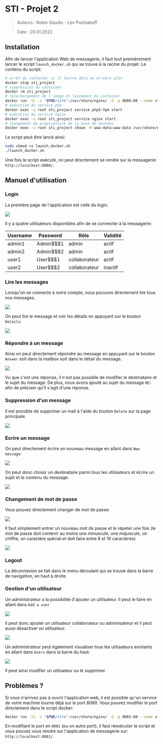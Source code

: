 # STI - Projet 2

> Auteurs : Robin Gaudin - Lev Pozniakoff
>
> Date : 20.01.2022

## Installation

Afin de lancer l'application Web de messagerie, il faut tout premièrement lancer le script `launch_docker.sh` qui se trouve à la racine du projet. Le contenu du script:

```sh
# arrêt du container si il tourne déjà en arrière plan
docker stop sti_project
# suppression du container
docker rm sti_project
# téléchargement de l'image et lancement du container
docker run -ti -v "$PWD/site":/usr/share/nginx/ -d -p 8080:80 --name sti_project --hostname sti arubinst/sti:project2018
# exécution du service php
docker exec -u root sti_project service php5-fpm start
# exécution du service nginx
docker exec -u root sti_project service nginx start
# changement du propriétaire de la base de données
docker exec -u root sti_project chown -R www-data:www-data /usr/share/nginx/databases
```

Le script peut être lancé ainsi:

```sh
sudo chmod +x launch_docker.sh
./launch_docker.sh
```

Une fois le script exécuté, on peut directement se rendre sur la messagerie: `http://localhost:8080/`.

## Manuel d'utilisation

### Login

La première page de l'application est celle du login.

![](images/login.png)

Il y a quatre utilisateurs disponibles afin de se connecter à la messagerie:

| Username | Password  | Rôle          | Validité |
| -------- | --------- | ------------- | -------- |
| admin1   | Admin$$$1 | admin         | actif    |
| admin2   | Admin$$$2 | admin         | actif    |
| user1    | User$$$1  | collaborateur | actif    |
| user2    | User$$$2  | collaborateur | inactif  |

### Lire les messages

Lorsqu'on se connecte à notre compte, nous pouvons directement lire tous nos messages.

![](images/mailbox.png)

On peut lire le message et voir les détails en appuyant sur le bouton `Details`:

![](images/details.png)

### Répondre à un message

Ainsi on peut directement répondre au message en appuyant sur le bouton `Answer` soit dans la mailbox soit dans le détail du message.

![](images/answer.png)

Vu que c'est une réponse, il n'est pas possible de modifier le destinataire et le sujet du message. De plus, nous avons ajouté au sujet du message `RE:` afin de préciser qu'il s'agit d'une réponse.

### Suppression d'un message

Il est possible de supprimer un mail à l'aide du bouton `Delete` sur la page principale.

![](images/delete.png)


### Ecrire un message

On peut directement écrire un nouveau message en allant dans `New message`:

![](images/new.png)

On peut donc choisir un destinataire parmi tous les utilisateurs et écrire un sujet et le contenu du message:

![](images/message.png)

### Changement de mot de passe

Vous pouvez directement changer de mot de passe:

![](images/edit.png)

Il faut simplement entrer un nouveau mot de passe et le répeter une fois (le mot de passe doit contenir au moins une minuscule, une majuscule, un chiffre, un caractère spécial et doit faire entre 8 et 16 caractères):

![](images/password.png)

### Logout

La déconnexion se fait dans le menu déroulant qui se trouve dans la barre de navigation, en haut à droite.

### Gestion d'un utilisateur

Un administrateur a la possibilité d'ajouter un utilisateur. Il peut le faire en allant dans `Add a user`

![](images/nav.png)

Il peut donc ajouter un utilisateur collaborateur ou adminisatreur et il peut aussi désactiver un utilisateur. 

![](images/user.png)

Un administrateur peut également visualiser tous les utilisateurs existants en allant dans `Users` dans la barre du haut:

![](images/all.png)

Il peut ainsi modifier un utilisateur ou le supprimer.

## Problèmes ?

Si vous n'arrivez pas à ouvrir l'application web, il est possible qu'un service de votre machine tourne déjà sur le port 8080. Vous pouvez modifier le port directement dans le script docker:

```sh
docker run -ti -v "$PWD/site":/usr/share/nginx/ -d -p 8081:80 --name sti_project --hostname sti arubinst/sti:project2018
```

En modifiant le port en `8081` (ou un autre port), il faut réexécuter le script et vous pouvez vous rendre sur l'application de messagerie sur: `http://localhost:8081/`.